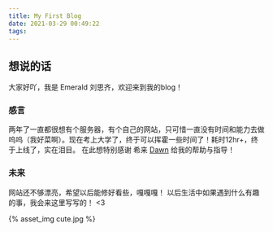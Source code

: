 ```yaml
---
title: My First Blog
date: 2021-03-29 00:49:22
tags:
---
```


## 想说的话
大家好吖，我是 Emerald 刘思齐，欢迎来到我的blog！

### 感言
两年了一直都很想有个服务器，有个自己的网站，只可惜一直没有时间和能力去做呜呜（我好菜啊）。现在考上大学了，终于可以挥霍一些时间了！耗时12hr+，终于上线了，实在泪目。
在此想特别感谢 希来 [Dawn](https://blog.atcg.cc/) 给我的帮助与指导！

### 未来
网站还不够漂亮，希望以后能修好看些，嘎嘎嘎！
以后生活中如果遇到什么有趣的事，我会来这里写写的！
<3

{% asset_img cute.jpg %}

